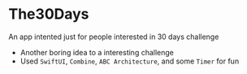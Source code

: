 # The30Days
An app intented just for people interested in 30 days challenge

- Another boring idea to a interesting challenge
- Used `SwiftUI`, `Combine`, `ABC Architecture`, and some `Timer` for fun
